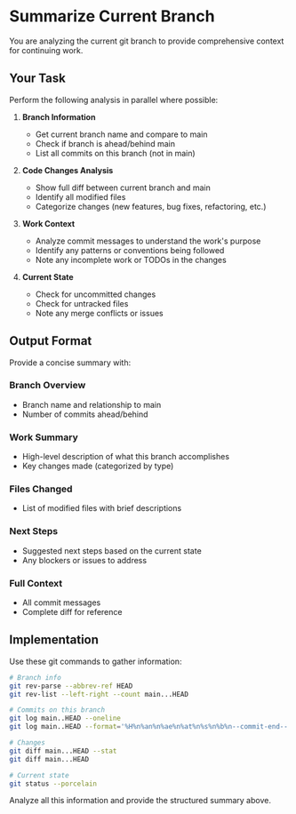 # Summarize Current Branch

You are analyzing the current git branch to provide comprehensive context for continuing work.

## Your Task

Perform the following analysis in parallel where possible:

1. **Branch Information**
   - Get current branch name and compare to main
   - Check if branch is ahead/behind main
   - List all commits on this branch (not in main)

2. **Code Changes Analysis**
   - Show full diff between current branch and main
   - Identify all modified files
   - Categorize changes (new features, bug fixes, refactoring, etc.)

3. **Work Context**
   - Analyze commit messages to understand the work's purpose
   - Identify any patterns or conventions being followed
   - Note any incomplete work or TODOs in the changes

4. **Current State**
   - Check for uncommitted changes
   - Check for untracked files
   - Note any merge conflicts or issues

## Output Format

Provide a concise summary with:

### Branch Overview
- Branch name and relationship to main
- Number of commits ahead/behind

### Work Summary
- High-level description of what this branch accomplishes
- Key changes made (categorized by type)

### Files Changed
- List of modified files with brief descriptions

### Next Steps
- Suggested next steps based on the current state
- Any blockers or issues to address

### Full Context
- All commit messages
- Complete diff for reference

## Implementation

Use these git commands to gather information:
```bash
# Branch info
git rev-parse --abbrev-ref HEAD
git rev-list --left-right --count main...HEAD

# Commits on this branch
git log main..HEAD --oneline
git log main..HEAD --format='%H%n%an%n%ae%n%at%n%s%n%b%n--commit-end--'

# Changes
git diff main...HEAD --stat
git diff main...HEAD

# Current state
git status --porcelain
```

Analyze all this information and provide the structured summary above.
